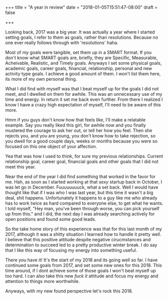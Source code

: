 +++
title = "A year in review"
date = "2018-01-05T15:51:47-08:00"
draft = false

+++

Looking back, 2017 was a big year. It was actually a year where I started setting goals, I refer to them as goals, rather than resolutions. Because no one ever really follows through with 'resolutions' haha. 

Most of my goals were tangible, set them up in a SMART format. If you don't know what SMART goals are, briefly, they are Specific, Measurable, Acheivable, Realistic, and Timely goals. Anyways I set some physical goals, academic goals, career goals, financial, relationship, personal and new activity type goals. I achieve a good amount of them. I won't list them here, its more of my own personal thing. 

What I did find with myself was that I beat myself up for the goals I did not meet, and I dwelled on them for awhile. This was an unnecessary use of my time and energy. In return it set me back even further. From there I realized I know I have a crazy high expectation of myself, I'll need to be aware of this more.

Hmm if you guys don't know how that feels like, I'll make a relatable example. Say you really liked this girl, for awhile now and you finally mustered the courage to ask her out, or tell her how you feel. Then she rejects you, and you are young, you don't know how to take rejection, so you dwell for a good couple days, weeks or months because you were so focused on this one object of your affection.

Yea that was how I used to think, for sure my previous relationships. Current relationship goal, career goal, financial goals and other goals that I did not meet this year. 

Near the end of the year I did find something that worked in the favor for me. Hah, as soon as I started working at that *sexy* startup back in October, I was let go in December. Fuuuuuuuuck, what a set back. Well I would have thought like that if I was who I was last year, but this time it wasn't a big deal, shit happens. Unfortunately it happens to a guy like me who already has to work twice as hard compared to everyone else, to get what he wants. I told myself, "Hey man, you've been through worse, you can pick yourself up from this." and I did, the next day I was already searching actively for open positions and found some good leads. 

So the take home story of this experience was that for this last month of my 2017, although it was a shitty situation I learned how to handle it pretty well. I believe that this positive attitude despite negative cirucmstances and determination to succeed led to a pretty productive winter break. I do say that I like this way of focusing my energy into something useful.

There you have it! It's the start of my 2018 and its going well so far. I have continued some goals from 2017, and set some new ones for this 2018. This time around, if I dont achieve some of those goals I won't beat myself up too hard. I can also take this new *fuck it* attitude and focus my energy and attention to things more worthwhile.

Anyways, with my new found perspective let's rock this 2018.